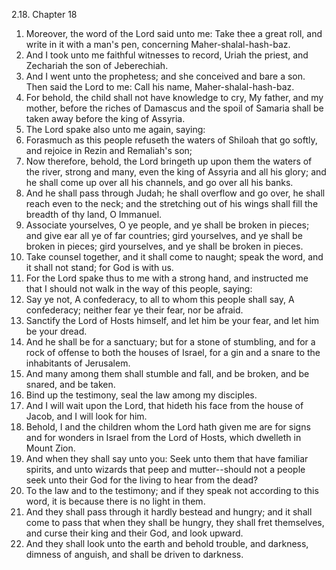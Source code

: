 2.18. Chapter 18
1. Moreover, the word of the Lord said unto me: Take thee a great roll, and write in it with a man's pen, concerning Maher-shalal-hash-baz.
2. And I took unto me faithful witnesses to record, Uriah the priest, and Zechariah the son of Jeberechiah.
3. And I went unto the prophetess; and she conceived and bare a son. Then said the Lord to me: Call his name, Maher-shalal-hash-baz.
4. For behold, the child shall not have knowledge to cry, My father, and my mother, before the riches of Damascus and the spoil of Samaria shall be taken away before the king of Assyria.
5. The Lord spake also unto me again, saying:
6. Forasmuch as this people refuseth the waters of Shiloah that go softly, and rejoice in Rezin and Remaliah's son;
7. Now therefore, behold, the Lord bringeth up upon them the waters of the river, strong and many, even the king of Assyria and all his glory; and he shall come up over all his channels, and go over all his banks.
8. And he shall pass through Judah; he shall overflow and go over, he shall reach even to the neck; and the stretching out of his wings shall fill the breadth of thy land, O Immanuel.
9. Associate yourselves, O ye people, and ye shall be broken in pieces; and give ear all ye of far countries; gird yourselves, and ye shall be broken in pieces; gird yourselves, and ye shall be broken in pieces.
10. Take counsel together, and it shall come to naught; speak the word, and it shall not stand; for God is with us.
11. For the Lord spake thus to me with a strong hand, and instructed me that I should not walk in the way of this people, saying:
12. Say ye not, A confederacy, to all to whom this people shall say, A confederacy; neither fear ye their fear, nor be afraid.
13. Sanctify the Lord of Hosts himself, and let him be your fear, and let him be your dread.
14. And he shall be for a sanctuary; but for a stone of stumbling, and for a rock of offense to both the houses of Israel, for a gin and a snare to the inhabitants of Jerusalem.
15. And many among them shall stumble and fall, and be broken, and be snared, and be taken.
16. Bind up the testimony, seal the law among my disciples.
17. And I will wait upon the Lord, that hideth his face from the house of Jacob, and I will look for him.
18. Behold, I and the children whom the Lord hath given me are for signs and for wonders in Israel from the Lord of Hosts, which dwelleth in Mount Zion.
19. And when they shall say unto you: Seek unto them that have familiar spirits, and unto wizards that peep and mutter--should not a people seek unto their God for the living to hear from the dead?
20. To the law and to the testimony; and if they speak not according to this word, it is because there is no light in them.
21. And they shall pass through it hardly bestead and hungry; and it shall come to pass that when they shall be hungry, they shall fret themselves, and curse their king and their God, and look upward.
22. And they shall look unto the earth and behold trouble, and darkness, dimness of anguish, and shall be driven to darkness.

